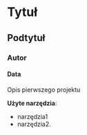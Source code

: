 # Tytuł
## Podtytuł
### Autor
#### Data

Opis pierwszego projektu

**Użyte narzędzia**:
- narzędzia1
- narzędzia2.
